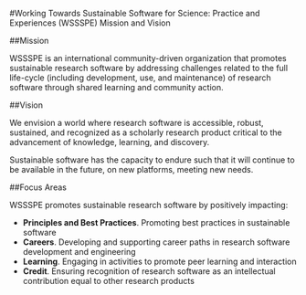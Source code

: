 #Working Towards Sustainable Software for Science: Practice and Experiences (WSSSPE) Mission and Vision

##Mission

WSSSPE is an international community-driven organization that promotes sustainable research software by addressing challenges related to the full life-cycle (including development, use, and maintenance) of research software through shared learning and community action.

##Vision

We envision a world where research software is accessible, robust, sustained, and recognized as a scholarly research product critical to the advancement of knowledge, learning, and discovery.

Sustainable software has the capacity to endure such that it will continue to be available in the future, on new platforms, meeting new needs.

##Focus Areas

WSSSPE promotes sustainable research software by positively impacting:

* **Principles and Best Practices**. Promoting best practices in sustainable software
* **Careers**. Developing and supporting career paths in research software development and engineering
* **Learning**. Engaging in activities to promote peer learning and interaction
* **Credit**. Ensuring recognition of research software as an intellectual contribution equal to other research products
